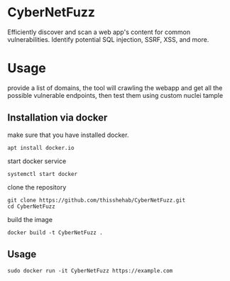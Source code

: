 # CyberNetFuzz
Efficiently discover and scan a web app's content for common vulnerabilities. Identify potential SQL injection, SSRF, XSS, and more.

# Usage
provide a list of domains, the tool will crawling the webapp and get all the possible vulnerable endpoints, then test them using custom nuclei tample

## Installation via docker
make sure that you have installed docker.

```console
apt install docker.io
```

start docker service 
```console
systemctl start docker
```

clone the repository
```console
git clone https://github.com/thisshehab/CyberNetFuzz.git
cd CyberNetFuzz
```
build the image 
```console
docker build -t CyberNetFuzz .
```
## Usage

```console
sudo docker run -it CyberNetFuzz https://example.com
```

